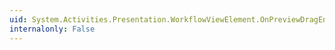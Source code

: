 ```yaml
---
uid: System.Activities.Presentation.WorkflowViewElement.OnPreviewDragEnter(System.Windows.DragEventArgs)
internalonly: False
---
```

